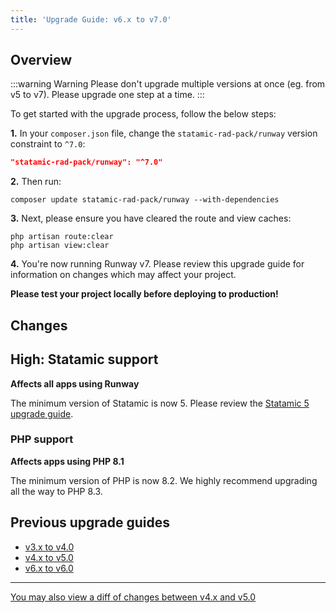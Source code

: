 ```yaml
---
title: 'Upgrade Guide: v6.x to v7.0'
---
```


## Overview

:::warning Warning
Please don't upgrade multiple versions at once (eg. from v5 to v7). Please upgrade one step at a time.
:::

To get started with the upgrade process, follow the below steps:

**1.** In your `composer.json` file, change the `statamic-rad-pack/runway` version constraint to `^7.0`:

```json
"statamic-rad-pack/runway": "^7.0"
```

**2.** Then run:

```
composer update statamic-rad-pack/runway --with-dependencies
```

**3.** Next, please ensure you have cleared the route and view caches:

```
php artisan route:clear
php artisan view:clear
```

**4.** You're now running Runway v7. Please review this upgrade guide for information on changes which may affect your project.

**Please test your project locally before deploying to production!**

## Changes

## High: Statamic support
**Affects all apps using Runway**

The minimum version of Statamic is now 5. Please review the [Statamic 5 upgrade guide](https://statamic.dev/upgrade-guide/4-0-to-5-0).

### PHP support
**Affects apps using PHP 8.1**

The minimum version of PHP is now 8.2. We highly recommend upgrading all the way to PHP 8.3.

## Previous upgrade guides

-   [v3.x to v4.0](/upgrade-guides/v3-x-to-v4-0)
-   [v4.x to v5.0](/upgrade-guides/v4-x-to-v5-0)
-   [v6.x to v6.0](/upgrade-guides/v5-x-to-v6-0)

---

[You may also view a diff of changes between v4.x and v5.0](https://github.com/statamic-rad-pack/runway/compare/6.x...7.x)
